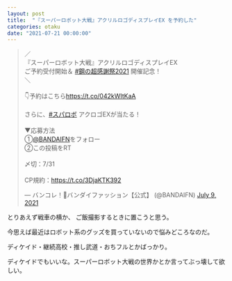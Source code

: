 ```yaml
---
layout: post
title:  "『スーパーロボット大戦』アクリルロゴディスプレイEX を予約した"
categories: otaku
date: "2021-07-21 00:00:00"
---
```


<blockquote class="twitter-tweet tw-align-center"><p lang="ja" dir="ltr">／<br>『スーパーロボット大戦』アクリルロゴディスプレイEX<br>ご予約受付開始＆ <a href="https://twitter.com/hashtag/%E9%8B%BC%E3%81%AE%E8%B6%85%E6%84%9F%E8%AC%9D%E7%A5%AD2021?src=hash&amp;ref_src=twsrc%5Etfw">#鋼の超感謝祭2021</a> 開催記念！<br>＼<br><br>👇予約はこちら<a href="https://t.co/042kWItKaA">https://t.co/042kWItKaA</a><br><br>さらに、<a href="https://twitter.com/hashtag/%E3%82%B9%E3%83%91%E3%83%AD%E3%83%9C?src=hash&amp;ref_src=twsrc%5Etfw">#スパロボ</a> アクロゴEXが当たる！<br><br>▼応募方法<br>①<a href="https://twitter.com/BANDAIFN?ref_src=twsrc%5Etfw">@BANDAIFN</a>をフォロー <br>②この投稿をRT<br><br>〆切：7/31<br><br>CP規約：<a href="https://t.co/3DjaKTK392">https://t.co/3DjaKTK392</a></p>&mdash; バンコレ！🔴バンダイファッション【公式】 (@BANDAIFN) <a href="https://twitter.com/BANDAIFN/status/1413309427789217794?ref_src=twsrc%5Etfw">July 9, 2021</a></blockquote> <script async src="https://platform.twitter.com/widgets.js" charset="utf-8"></script>

とりあえず戦車の横か、
ご飯撮影するときに置こうと思う。

今思えば最近はロボット系のグッズを買っていないので悩みどころなのだ。

ディケイド・継続高校・推し武道・おちフルとかばっかり。

ディケイドでもいいな。スーパーロボット大戦の世界かとか言ってぶっ壊して欲しい。
